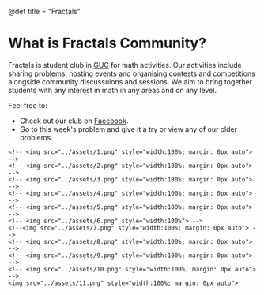 @def title = "Fractals"

# What is Fractals Community?

Fractals is student club in [GUC](https://www.guc.edu.eg/) for math activities. Our activities include sharing problems, hosting events and organising contests and competitions alongside community discussuions and sessions. We aim to bring together students with any interest in math in any areas and on any level. 

Feel free to:
- Check out our club on [Facebook](https://www.facebook.com/fractalscommunity).
- Go to this week's problem and give it a try or view any of our older problems.

~~~
<!-- <img src="../assets/1.png" style="width:100%; margin: 0px auto"> -->
<!-- <img src="../assets/2.png" style="width:100%; margin: 0px auto"> -->
<!-- <img src="../assets/3.png" style="width:100%; margin: 0px auto"> -->
<!-- <img src="../assets/4.png" style="width:100%; margin: 0px auto"> -->
<!-- <img src="../assets/5.png" style="width:100%; margin: 0px auto"> -->
<!-- <img src="../assets/6.png" style="width:100%"> -->
<!--<img src="../assets/7.png" style="width:100%; margin: 0px auto"> -->
<!-- <img src="../assets/8.png" style="width:100%; margin: 0px auto"> -->
<!-- <img src="../assets/9.png" style="width:100%; margin: 0px auto"> -->
<!-- <img src="../assets/10.png" style="width:100%; margin: 0px auto"> -->
<img src="../assets/11.png" style="width:100%; margin: 0px auto">
~~~
